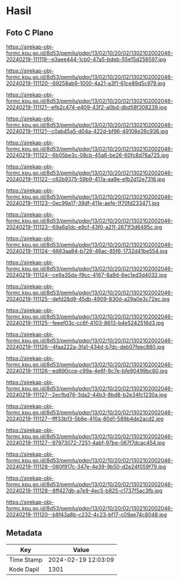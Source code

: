 # Hasil

## Foto C Plano

https://sirekap-obj-formc.kpu.go.id/8d53/pemilu/pdpr/13/02/10/20/02/1302102002046-20240219-111119--e3aee444-1cb0-47a5-bdeb-55e15d256597.jpg

https://sirekap-obj-formc.kpu.go.id/8d53/pemilu/pdpr/13/02/10/20/02/1302102002046-20240219-111120--69258ab9-1000-4a21-a3f1-61ce89d5c979.jpg

https://sirekap-obj-formc.kpu.go.id/8d53/pemilu/pdpr/13/02/10/20/02/1302102002046-20240219-111121--efb2c474-e409-43f2-a0bd-dbd58f308239.jpg

https://sirekap-obj-formc.kpu.go.id/8d53/pemilu/pdpr/13/02/10/20/02/1302102002046-20240219-111121--c0ab45a5-d04a-422d-bf96-49108e26c936.jpg

https://sirekap-obj-formc.kpu.go.id/8d53/pemilu/pdpr/13/02/10/20/02/1302102002046-20240219-111122--6b05be3c-08cb-45a6-be26-60fc8d76a725.jpg

https://sirekap-obj-formc.kpu.go.id/8d53/pemilu/pdpr/13/02/10/20/02/1302102002046-20240219-111122--c62b9375-59b9-417a-aa9e-efb2d12e7316.jpg

https://sirekap-obj-formc.kpu.go.id/8d53/pemilu/pdpr/13/02/10/20/02/1302102002046-20240219-111123--0ec99a17-39df-411e-aefe-1f70fd233471.jpg

https://sirekap-obj-formc.kpu.go.id/8d53/pemilu/pdpr/13/02/10/20/02/1302102002046-20240219-111123--69a6a1dc-e9cf-43f0-a21f-2671f3d6495c.jpg

https://sirekap-obj-formc.kpu.go.id/8d53/pemilu/pdpr/13/02/10/20/02/1302102002046-20240219-111124--6663aa84-b726-46ac-85f6-1732d41be554.jpg

https://sirekap-obj-formc.kpu.go.id/8d53/pemilu/pdpr/13/02/10/20/02/1302102002046-20240219-111124--ce9a35da-f9cc-4167-8a9d-6ec1ed3d4032.jpg

https://sirekap-obj-formc.kpu.go.id/8d53/pemilu/pdpr/13/02/10/20/02/1302102002046-20240219-111125--defd28d9-45db-4909-830d-a29a0e3c72ec.jpg

https://sirekap-obj-formc.kpu.go.id/8d53/pemilu/pdpr/13/02/10/20/02/1302102002046-20240219-111125--feeef03c-cc6f-4103-8613-b4e5242516d3.jpg

https://sirekap-obj-formc.kpu.go.id/8d53/pemilu/pdpr/13/02/10/20/02/1302102002046-20240219-111126--4faa222a-3fa1-434d-b7dc-deb07feec880.jpg

https://sirekap-obj-formc.kpu.go.id/8d53/pemilu/pdpr/13/02/10/20/02/1302102002046-20240219-111126--ed890cce-c99a-4e6f-9c7e-bfe90499bc80.jpg

https://sirekap-obj-formc.kpu.go.id/8d53/pemilu/pdpr/13/02/10/20/02/1302102002046-20240219-111127--2ecfbd76-3da2-44b3-8bd8-b2e34fc1230a.jpg

https://sirekap-obj-formc.kpu.go.id/8d53/pemilu/pdpr/13/02/10/20/02/1302102002046-20240219-111127--fff33b13-5b8e-410a-80d1-589b4de2acd2.jpg

https://sirekap-obj-formc.kpu.go.id/8d53/pemilu/pdpr/13/02/10/20/02/1302102002046-20240219-111127--97973072-7251-4abf-97be-067f7dcac454.jpg

https://sirekap-obj-formc.kpu.go.id/8d53/pemilu/pdpr/13/02/10/20/02/1302102002046-20240219-111128--080f917c-347e-4e39-9b50-d2e24f059f79.jpg

https://sirekap-obj-formc.kpu.go.id/8d53/pemilu/pdpr/13/02/10/20/02/1302102002046-20240219-111128--8ff427db-a7e9-4ec5-b825-c1737f5ac3fb.jpg

https://sirekap-obj-formc.kpu.go.id/8d53/pemilu/pdpr/13/02/10/20/02/1302102002046-20240219-111120--b8f43a8b-c232-4c23-bf17-c09ae74c8048.jpg


## Metadata

| Key        | Value               |
| ---------- | ------------------- |
| Time Stamp | 2024-02-19 12:03:09 |
| Kode Dapil | 1301                |



